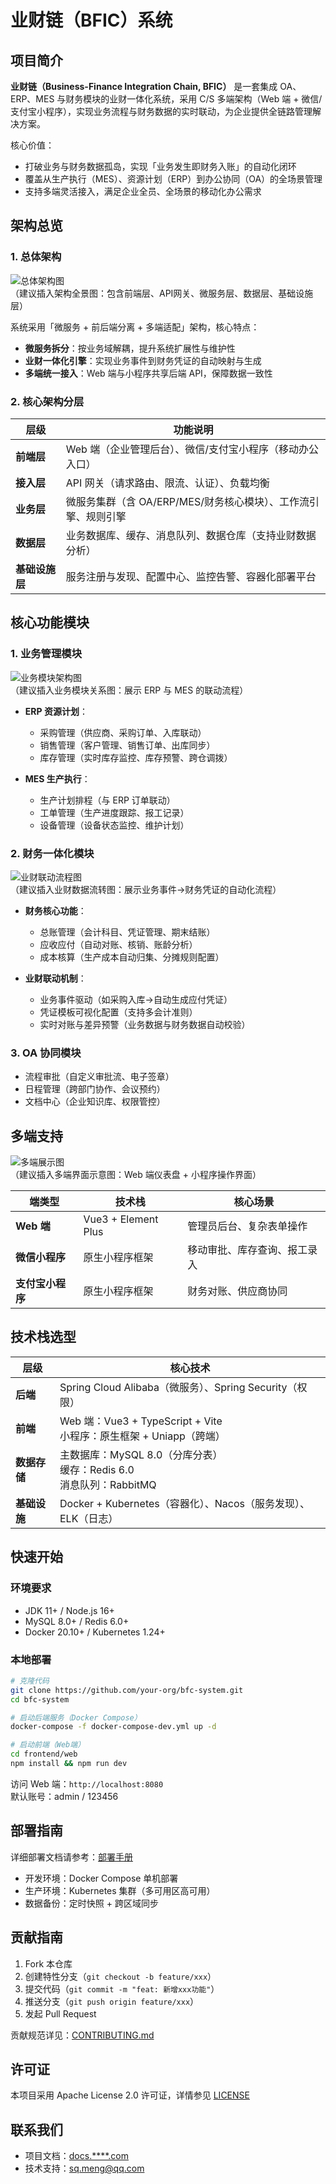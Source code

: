 # 业财链（BFIC）系统

## 项目简介
**业财链（Business-Finance Integration Chain, BFIC）** 是一套集成 OA、ERP、MES 与财务模块的业财一体化系统，采用 C/S 多端架构（Web 端 + 微信/支付宝小程序），实现业务流程与财务数据的实时联动，为企业提供全链路管理解决方案。

核心价值：
- 打破业务与财务数据孤岛，实现「业务发生即财务入账」的自动化闭环
- 覆盖从生产执行（MES）、资源计划（ERP）到办公协同（OA）的全场景管理
- 支持多端灵活接入，满足企业全员、全场景的移动化办公需求


## 架构总览

### 1. 总体架构
![总体架构图](docs/architecture-overview.png)  
（建议插入架构全景图：包含前端层、API网关、微服务层、数据层、基础设施层）

系统采用「微服务 + 前后端分离 + 多端适配」架构，核心特点：
- **微服务拆分**：按业务域解耦，提升系统扩展性与维护性
- **业财一体化引擎**：实现业务事件到财务凭证的自动映射与生成
- **多端统一接入**：Web 端与小程序共享后端 API，保障数据一致性


### 2. 核心架构分层
| 层级         | 功能说明                                                                 |
|--------------|--------------------------------------------------------------------------|
| **前端层**   | Web 端（企业管理后台）、微信/支付宝小程序（移动办公入口）                 |
| **接入层**   | API 网关（请求路由、限流、认证）、负载均衡                              |
| **业务层**   | 微服务集群（含 OA/ERP/MES/财务核心模块）、工作流引擎、规则引擎           |
| **数据层**   | 业务数据库、缓存、消息队列、数据仓库（支持业财数据分析）                 |
| **基础设施层** | 服务注册与发现、配置中心、监控告警、容器化部署平台                       |


## 核心功能模块

### 1. 业务管理模块
![业务模块架构图](docs/business-modules.png)  
（建议插入业务模块关系图：展示 ERP 与 MES 的联动流程）

- **ERP 资源计划**：
  - 采购管理（供应商、采购订单、入库联动）
  - 销售管理（客户管理、销售订单、出库同步）
  - 库存管理（实时库存监控、库存预警、跨仓调拨）

- **MES 生产执行**：
  - 生产计划排程（与 ERP 订单联动）
  - 工单管理（生产进度跟踪、报工记录）
  - 设备管理（设备状态监控、维护计划）


### 2. 财务一体化模块
![业财联动流程图](docs/finance-flow.png)  
（建议插入业财数据流转图：展示业务事件→财务凭证的自动化流程）

- **财务核心功能**：
  - 总账管理（会计科目、凭证管理、期末结账）
  - 应收应付（自动对账、核销、账龄分析）
  - 成本核算（生产成本自动归集、分摊规则配置）

- **业财联动机制**：
  - 业务事件驱动（如采购入库→自动生成应付凭证）
  - 凭证模板可视化配置（支持多会计准则）
  - 实时对账与差异预警（业务数据与财务数据自动校验）


### 3. OA 协同模块
- 流程审批（自定义审批流、电子签章）
- 日程管理（跨部门协作、会议预约）
- 文档中心（企业知识库、权限管控）


## 多端支持
![多端展示图](docs/multi-platform.png)  
（建议插入多端界面示意图：Web 端仪表盘 + 小程序操作界面）

| 端类型       | 技术栈                | 核心场景                     |
|--------------|-----------------------|------------------------------|
| **Web 端**   | Vue3 + Element Plus   | 管理员后台、复杂表单操作     |
| **微信小程序** | 原生小程序框架        | 移动审批、库存查询、报工录入 |
| **支付宝小程序** | 原生小程序框架        | 财务对账、供应商协同         |


## 技术栈选型

| 层级         | 核心技术                                                                 |
|--------------|--------------------------------------------------------------------------|
| **后端**     | Spring Cloud Alibaba（微服务）、Spring Security（权限）                  |
| **前端**     | Web 端：Vue3 + TypeScript + Vite<br>小程序：原生框架 + Uniapp（跨端）    |
| **数据存储** | 主数据库：MySQL 8.0（分库分表）<br>缓存：Redis 6.0<br>消息队列：RabbitMQ |
| **基础设施** | Docker + Kubernetes（容器化）、Nacos（服务发现）、ELK（日志）            |


## 快速开始

### 环境要求
- JDK 11+ / Node.js 16+
- MySQL 8.0+ / Redis 6.0+
- Docker 20.10+ / Kubernetes 1.24+

### 本地部署
```bash
# 克隆代码
git clone https://github.com/your-org/bfc-system.git
cd bfc-system

# 启动后端服务（Docker Compose）
docker-compose -f docker-compose-dev.yml up -d

# 启动前端（Web端）
cd frontend/web
npm install && npm run dev
```

访问 Web 端：`http://localhost:8080`  
默认账号：admin / 123456


## 部署指南
详细部署文档请参考：[部署手册](docs/deployment.md)  
- 开发环境：Docker Compose 单机部署
- 生产环境：Kubernetes 集群（多可用区高可用）
- 数据备份：定时快照 + 跨区域同步


## 贡献指南
1.  Fork 本仓库
2.  创建特性分支（`git checkout -b feature/xxx`）
3.  提交代码（`git commit -m "feat: 新增xxx功能"`）
4.  推送分支（`git push origin feature/xxx`）
5.  发起 Pull Request

贡献规范详见：[CONTRIBUTING.md](CONTRIBUTING.md)


## 许可证
本项目采用 Apache License 2.0 许可证，详情参见 [LICENSE](LICENSE)


## 联系我们
- 项目文档：[docs.****.com](https://docs.****.com)
- 技术支持：sq.meng@qq.com


